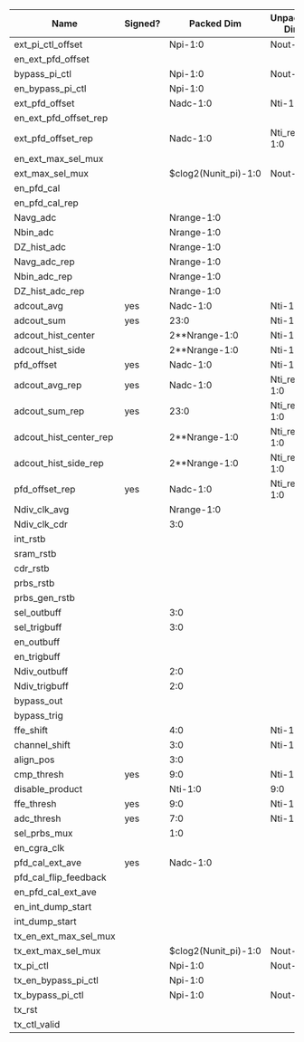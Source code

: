 | Name                       | Signed? | Packed Dim             | Unpacked Dim     | Clock Domain | JTAG Dir | Reset Val |
|----------------------------|---------|------------------------|------------------|--------------|----------|-----------|
| ext_pi_ctl_offset          |         | Npi-1:0                | Nout-1:0         | Test         | out      | 0&135&270&405|
| en_ext_pfd_offset          |         |                        |                  | Test         | out      | 'b1       |
| bypass_pi_ctl              |         | Npi-1:0                | Nout-1:0         | Test         | out      | 0         |
| en_bypass_pi_ctl           |         | Npi-1:0                |                  | Test         | out      | 0         |
| ext_pfd_offset             |         | Nadc-1:0               | Nti-1:0          | Test         | out      | 'd47      |
| en_ext_pfd_offset_rep      |         |                        |                  | Test         | out      | 'b1       |
| ext_pfd_offset_rep         |         | Nadc-1:0               | Nti_rep-1:0      | Test         | out      | 'd27      |
| en_ext_max_sel_mux         |         |                        |                  | Test         | out      | 'b0       |
| ext_max_sel_mux 		     |         | $clog2(Nunit_pi)-1:0   | Nout-1:0         | Test         | out      | 'h1F      |
| en_pfd_cal                 |         |                        |                  | Test         | out      | 'b0       |
| en_pfd_cal_rep             |         |                        |                  | Test         | out      | 'b0       |
| Navg_adc                   |         | Nrange-1:0             |                  | Test         | out      | 'd10      |
| Nbin_adc                   |         | Nrange-1:0             |                  | Test         | out      | 'd6       |
| DZ_hist_adc                |         | Nrange-1:0             |                  | Test         | out      | 'd3       |
| Navg_adc_rep               |         | Nrange-1:0             |                  | Test         | out      | 'd10      |
| Nbin_adc_rep               |         | Nrange-1:0             |                  | Test         | out      | 'd6       |
| DZ_hist_adc_rep            |         | Nrange-1:0             |                  | Test         | out      | 'd3       |
| adcout_avg                 | yes     | Nadc-1:0               | Nti-1:0          | System       | in       |           |
| adcout_sum                 | yes     | 23:0                   | Nti-1:0          | System       | in       |           |
| adcout_hist_center         |         | 2\*\*Nrange-1:0        | Nti-1:0          | System       | in       |           |
| adcout_hist_side           |         | 2\*\*Nrange-1:0        | Nti-1:0          | System       | in       |           |
| pfd_offset                 | yes     | Nadc-1:0               | Nti-1:0          | System       | in       |           |
| adcout_avg_rep             | yes     | Nadc-1:0               | Nti_rep-1:0      | System       | in       |           |
| adcout_sum_rep             | yes     | 23:0                   | Nti_rep-1:0      | System       | in       |           |
| adcout_hist_center_rep     |         | 2\*\*Nrange-1:0        | Nti_rep-1:0      | System       | in       |           |
| adcout_hist_side_rep       |         | 2\*\*Nrange-1:0        | Nti_rep-1:0      | System       | in       |           |
| pfd_offset_rep             | yes     | Nadc-1:0               | Nti_rep-1:0      | System       | in       |           |
| Ndiv_clk_avg               |         | Nrange-1:0             |                  | Test         | out      |   10      |
| Ndiv_clk_cdr               |         | 3:0                    |                  | Test         | out      |   4       |
| int_rstb                   |         |                        |                  | Test         | out      |   0       |
| sram_rstb                  |         |                        |                  | Test         | out      |   1       |
| cdr_rstb                   |         |                        |                  | Test         | out      |   1       |
| prbs_rstb                  |         |                        |                  | System       | out      |   0       |
| prbs_gen_rstb              |         |                        |                  | System       | out      |   0       |
| sel_outbuff				 | 		   | 3:0					|				   | Test		  | out 	 |   0		 |
| sel_trigbuff				 | 		   | 3:0					|				   | Test		  | out 	 |   0		 |
| en_outbuff				 | 		   |     					|				   | Test		  | out 	 |   0		 |
| en_trigbuff				 | 		   |     					|				   | Test		  | out 	 |   0		 |
| Ndiv_outbuff				 | 		   | 2:0					|				   | Test		  | out 	 |   0		 |
| Ndiv_trigbuff 			 | 		   | 2:0					|				   | Test		  | out 	 |   0		 |
| bypass_out				 | 		   |     					|				   | Test		  | out 	 |   1		 |
| bypass_trig				 | 		   |     					|				   | Test		  | out 	 |   1		 |
| ffe_shift                  |         | 4:0                    | Nti-1:0          | Test         | out      |   0       |
| channel_shift              |         | 3:0                    | Nti-1:0          | Test         | out      |   0       |
| align_pos					 |  	   | 3:0					| 				   | Test 		  | out 	 |   0 		 |
| cmp_thresh                 |   yes   | 9:0                    | Nti-1:0          | Test         | out      |   0       |
| disable_product            |         | Nti-1:0                | 9:0              | Test         | out      |   0       |
| ffe_thresh                 |   yes   | 9:0                    | Nti-1:0          | Test         | out      |   0       |
| adc_thresh                 |   yes   | 7:0                    | Nti-1:0          | Test         | out      |   0       |
| sel_prbs_mux               |         | 1:0                    |                  | System       | out      |   0       |
| en_cgra_clk                |         |                        |                  | Test         | out      |   0       |
| pfd_cal_ext_ave            | yes     | Nadc-1:0               |                  | Test         | out      |   0       |
| pfd_cal_flip_feedback      |         |                        |                  | Test         | out      |   0       |
| en_pfd_cal_ext_ave         |         |                        |                  | Test         | out      |   0       |
| en_int_dump_start          |         |                        |                  | Test         | out      |   0       |
| int_dump_start             |         |                        |                  | Test         | out      |   0       |
| tx_en_ext_max_sel_mux      |         |                        |                  | Test         | out      | 'b0       |
| tx_ext_max_sel_mux         |         | $clog2(Nunit_pi)-1:0   | Nout-1:0         | Test         | out      | 'h1F      |
| tx_pi_ctl                  |         | Npi-1:0                | Nout-1:0         | Test         | out      | 0&135&270&405|
| tx_en_bypass_pi_ctl        |         | Npi-1:0                |                  | Test         | out      | 0         |
| tx_bypass_pi_ctl           |         | Npi-1:0                | Nout-1:0         | Test         | out      | 0         |
| tx_rst                     |         |                        |                  | Test         | out      |   1       |
| tx_ctl_valid               |         |                        |                  | Test         | out      |   0       |